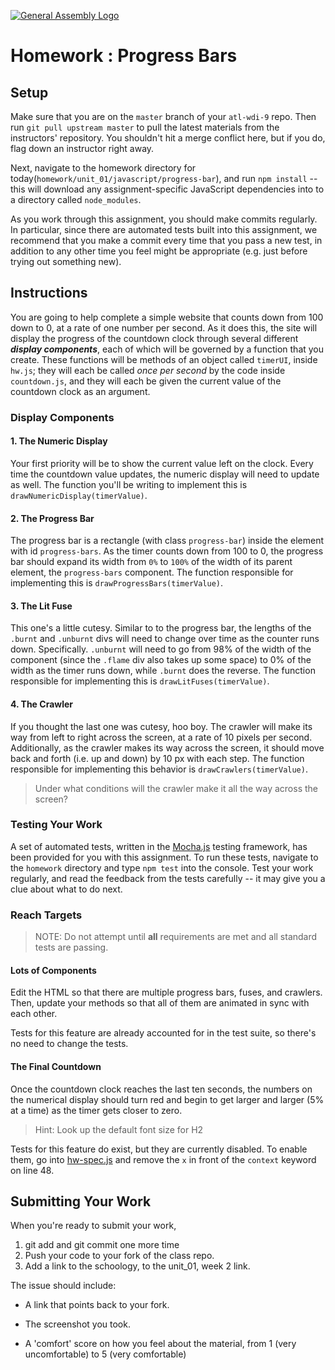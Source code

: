 [![General Assembly Logo](https://camo.githubusercontent.com/1a91b05b8f4d44b5bbfb83abac2b0996d8e26c92/687474703a2f2f692e696d6775722e636f6d2f6b6538555354712e706e67)](https://generalassemb.ly/education/web-development-immersive)

# Homework : Progress Bars

## Setup

Make sure that you are on the `master` branch of your `atl-wdi-9` repo.
Then run `git pull upstream master` to pull the latest materials from the
instructors' repository. You shouldn't hit a merge conflict here, but if you do, flag down an instructor right away.

Next, navigate to the homework directory for today(`homework/unit_01/javascript/progress-bar`), and run `npm install` -- this will download any assignment-specific JavaScript dependencies into to a directory called `node_modules`.

As you work through this assignment, you should make commits regularly.
In particular, since there are automated tests built into this assignment, we
recommend that you make a commit every time that you pass a new test, in
addition to any other time you feel might be appropriate (e.g. just before
trying out something new).

## Instructions

You are going to help complete a simple website that counts down from 100 down
to 0, at a rate of one number per second. As it does this, the site will display
the progress of the countdown clock through several different
_**display components**_,
each of which will be governed by a function that you create.
These functions will be methods of an object called `timerUI`, inside `hw.js`;
they will each be called _once per second_ by the code inside
`countdown.js`, and they will each be given the current value of the countdown
clock as an argument.

### Display Components

#### 1. The Numeric Display

  Your first priority will be to show the current value left on the clock.
  Every time the countdown value updates, the numeric display will need to
  update as well. The function you'll be writing to implement this is
  `drawNumericDisplay(timerValue)`.

#### 2. The Progress Bar

  The progress bar is a rectangle (with class `progress-bar`) inside the
  element with id `progress-bars`. As the timer counts down from 100
  to 0, the progress bar should expand its width from `0%` to `100%` of the
  width of its parent element, the `progress-bars` component.
  The function responsible for implementing this is
  `drawProgressBars(timerValue)`.

#### 3. The Lit Fuse

  This one's a little cutesy. Similar to to the progress bar, the lengths of the
  `.burnt` and `.unburnt` divs will need to change over time as the counter runs
  down. Specifically. `.unburnt` will need to go from 98% of the width of the
  component (since the `.flame` div also takes up some space) to 0% of the width
  as the timer runs down, while `.burnt` does the reverse. The function
  responsible for implementing this is `drawLitFuses(timerValue)`.

#### 4. The Crawler

  If you thought the last one was cutesy, hoo boy. The crawler will make its
  way from left to right across the screen, at a rate of 10 pixels per second.
  Additionally, as the crawler makes its way across the screen, it should move
  back and forth (i.e. up and down) by 10 px with each step. The function
  responsible for implementing this behavior is `drawCrawlers(timerValue)`.

> Under what conditions will the crawler make it all the way across the screen?

### Testing Your Work

A set of automated tests, written in the [Mocha.js](https://mochajs.org/)
testing framework, has been provided for you with this assignment.
To run these tests, navigate to the `homework` directory and type `npm test`
into the console. Test your work regularly, and read the feedback from the tests
carefully -- it may give you a clue about what to do next.

### Reach Targets

> NOTE: Do not attempt until **all** requirements are met and all standard
> tests are passing.

#### Lots of Components

  Edit the HTML so that there are multiple progress bars, fuses, and crawlers.
  Then, update your methods so that all of them are animated in sync with each
  other.

  Tests for this feature are already accounted for in the test suite, so there's
  no need to change the tests.

#### The Final Countdown

  Once the countdown clock reaches the last ten seconds, the numbers on the
  numerical display should turn red and begin to get larger and larger (5% at
  a time) as the timer gets closer to zero.

  > Hint: Look up the default font size for H2

  Tests for this feature do exist, but they are currently disabled. To enable
  them, go into [hw-spec.js](./spec/hw-spec.js) and remove the `x` in front of
  the `context` keyword on line 48.

## Submitting Your Work

  When you're ready to submit your work,

  1.  git add and git commit one more time
  2.  Push your code to your fork of the class repo.
  3.  Add a link to the schoology, to the unit_01, week 2 link.

  The issue should include:

  -   A link that points back to your fork.

  -   The screenshot you took.

  -   A 'comfort' score on how you feel about the material, from 1 (very
      uncomfortable) to 5 (very comfortable)

